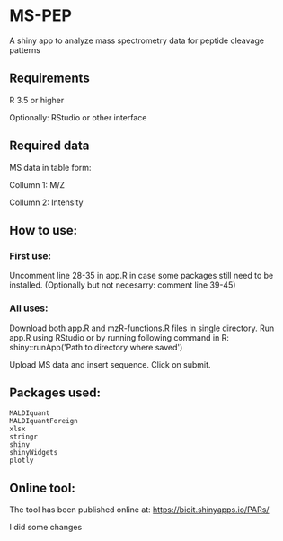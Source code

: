 # MS-PEP
A shiny app to analyze mass spectrometry data for peptide cleavage patterns

## Requirements
R 3.5 or higher

Optionally: RStudio or other interface

## Required data
MS data in table form:

  Collumn 1: M/Z
  
  Collumn 2: Intensity

## How to use:

### First use:
Uncomment line 28-35 in app.R in case some packages still need to be installed.
(Optionally but not necesarry: comment line 39-45)

### All uses:
Download both app.R and mzR-functions.R files in single directory.
Run app.R using RStudio or by running following command in R:
shiny::runApp('Path to directory where saved')

Upload MS data and insert sequence. Click on submit.

## Packages used:
    MALDIquant
    MALDIquantForeign
    xlsx
    stringr
    shiny
    shinyWidgets
    plotly

## Online tool:
The tool has been published online at:
https://bioit.shinyapps.io/PARs/

I did some changes
